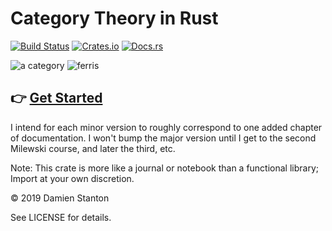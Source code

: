 # Category Theory in Rust
[![Build Status](https://travis-ci.org/damienstanton/ctrs.svg?branch=master)](https://travis-ci.org/damienstanton/ctrs)
[![Crates.io](https://img.shields.io/crates/v/ctrs.svg)](https://crates.io/crates/ctrs)
[![Docs.rs](https://docs.rs/ctrs/badge.svg)](https://docs.rs/ctrs)

![a category](https://upload.wikimedia.org/wikipedia/commons/f/ff/Category_SVG.svg) ![ferris](https://f001.backblazeb2.com/file/dks-public/ferris.png)

## 👉  [Get Started](https://docs.rs/ctrs)

I intend for each minor version to roughly correspond to one added chapter of documentation. I won't bump the major version
until I get to the second Milewski course, and later the third, etc.

Note: This crate is more like a journal or notebook than a functional library; Import at your own discretion.

© 2019 Damien Stanton

See LICENSE for details.
